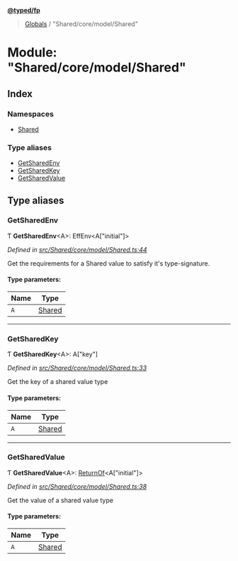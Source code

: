 **[@typed/fp](../README.md)**

> [Globals](../globals.md) / "Shared/core/model/Shared"

# Module: "Shared/core/model/Shared"

## Index

### Namespaces

* [Shared](_shared_core_model_shared_.shared.md)

### Type aliases

* [GetSharedEnv](_shared_core_model_shared_.md#getsharedenv)
* [GetSharedKey](_shared_core_model_shared_.md#getsharedkey)
* [GetSharedValue](_shared_core_model_shared_.md#getsharedvalue)

## Type aliases

### GetSharedEnv

Ƭ  **GetSharedEnv**\<A>: EffEnv\<A[\"initial\"]>

*Defined in [src/Shared/core/model/Shared.ts:44](https://github.com/TylorS/typed-fp/blob/f129829/src/Shared/core/model/Shared.ts#L44)*

Get the requirements for a Shared value to satisfy it's
type-signature.

#### Type parameters:

Name | Type |
------ | ------ |
`A` | [Shared](_shared_core_model_shared_.shared.md) |

___

### GetSharedKey

Ƭ  **GetSharedKey**\<A>: A[\"key\"]

*Defined in [src/Shared/core/model/Shared.ts:33](https://github.com/TylorS/typed-fp/blob/f129829/src/Shared/core/model/Shared.ts#L33)*

Get the key of a shared value type

#### Type parameters:

Name | Type |
------ | ------ |
`A` | [Shared](_shared_core_model_shared_.shared.md) |

___

### GetSharedValue

Ƭ  **GetSharedValue**\<A>: [ReturnOf](_effect_effect_.md#returnof)\<A[\"initial\"]>

*Defined in [src/Shared/core/model/Shared.ts:38](https://github.com/TylorS/typed-fp/blob/f129829/src/Shared/core/model/Shared.ts#L38)*

Get the value of a shared value type

#### Type parameters:

Name | Type |
------ | ------ |
`A` | [Shared](_shared_core_model_shared_.shared.md) |
